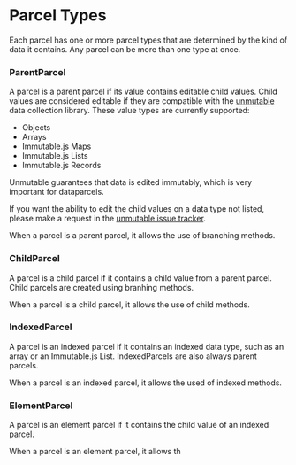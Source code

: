 # Parcel Types

Each parcel has one or more parcel types that are determined by the kind of data it contains.
Any parcel can be more than one type at once.

### ParentParcel

A parcel is a parent parcel if its value contains editable child values. Child values are considered editable if they are compatible with the [unmutable](http://github.com/blueflag/unmutable) data collection library. These value types are currently supported:

- Objects
- Arrays
- Immutable.js Maps
- Immutable.js Lists
- Immutable.js Records

Unmutable guarantees that data is edited immutably, which is very important for dataparcels.

If you want the ability to edit the child values on a data type not listed, please make a request in the  [unmutable issue tracker](http://github.com/blueflag/unmutable/issues).

When a parcel is a parent parcel, it allows the use of branching methods.

### ChildParcel

A parcel is a child parcel if it contains a child value from a parent parcel. Child parcels are created using branhing methods.

When a parcel is a child parcel, it allows the use of child methods.

### IndexedParcel

A parcel is an indexed parcel if it contains an indexed data type, such as an array or an Immutable.js List. IndexedParcels are also always parent parcels.

When a parcel is an indexed parcel, it allows the used of indexed methods.

### ElementParcel

A parcel is an element parcel if it contains the child value of an indexed parcel.

When a parcel is an element parcel, it allows th 
